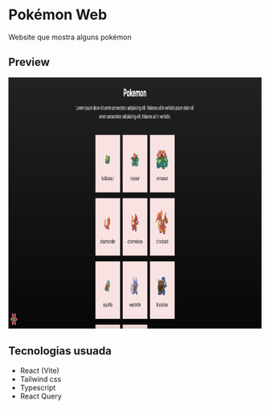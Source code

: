 # Pokémon Web

Website que mostra alguns pokémon

## Preview

<img src="/public/capa.png" width="1500" height="500">

## Tecnologias usuada

- React (Vite)
- Tailwind css
- Typescript
- React Query
